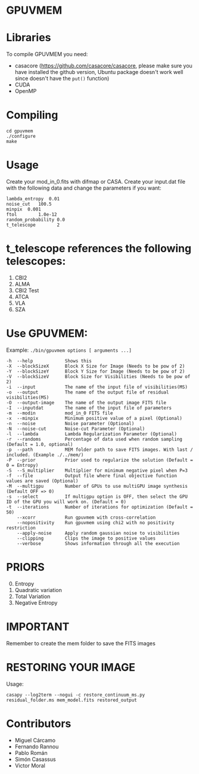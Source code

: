 # GPUVMEM

# Libraries

To compile GPUVMEM you need:

- casacore (https://github.com/casacore/casacore, please make sure you have installed the github version, Ubuntu package doesn't work well since doesn't have the `put()` function)
- CUDA
- OpenMP

# Compiling
```
cd gpuvmem
./configure
make
```
# Usage

Create your mod_in_0.fits with difmap or CASA.
Create your input.dat file with the following data and change the parameters if you want:

```
lambda_entropy  0.01
noise_cut	100.5
minpix  0.001
ftol		1.0e-12
random_probability 0.0
t_telescope        2
```
# t_telescope references the following telescopes:

1. CBI2
2. ALMA
3. CBI2 Test
4. ATCA
5. VLA
6. SZA


# Use GPUVMEM:

Example: `./bin/gpuvmem options [ arguments ...]`
```
-h  --help            Shows this
-X  --blockSizeX      Block X Size for Image (Needs to be pow of 2)
-Y  --blockSizeY      Block Y Size for Image (Needs to be pow of 2)
-V  --blockSizeV      Block Size for Visibilities (Needs to be pow of 2)
-i  --input           The name of the input file of visibilities(MS)
-o  --output          The name of the output file of residual visibilities(MS)
-O  --output-image    The name of the output image FITS file
-I  --inputdat        The name of the input file of parameters
-m  --modin           mod_in_0 FITS file
-x  --minpix          Minimum positive value of a pixel (Optional)
-n  --noise           Noise parameter (Optional)
-N  --noise-cut       Noise-cut Parameter (Optional)
-l  --lambda          Lambda Regularization Parameter (Optional)
-r  --randoms         Percentage of data used when random sampling (Default = 1.0, optional)
-p  --path            MEM folder path to save FITS images. With last / included. (Example ./../mem/)
-P  --prior           Prior used to regularize the solution (Default = 0 = Entropy)
-S  --S_multiplier    Multiplier for minimum negative pixel when P=3
-f  --file            Output file where final objective function values are saved (Optional)
-M  --multigpu        Number of GPUs to use multiGPU image synthesis (Default OFF => 0)
-s  --select          If multigpu option is OFF, then select the GPU ID of the GPU you will work on. (Default = 0)
-t  --iterations      Number of iterations for optimization (Default = 50)
    --xcorr           Run gpuvmem with cross-correlation
    --nopositivity    Run gpuvmem using chi2 with no positivity restriction
    --apply-noise     Apply random gaussian noise to visibilities
    --clipping        Clips the image to positive values
    --verbose         Shows information through all the execution
```


# PRIORS

0. Entropy
1. Quadratic variation
2. Total Variation
3. Negative Entropy

# IMPORTANT

Remember to create the mem folder to save the FITS images

# RESTORING YOUR IMAGE

Usage:

`casapy --log2term --nogui -c restore_continuum_ms.py residual_folder.ms mem_model.fits restored_output`

# Contributors

- Miguel Cárcamo
- Fernando Rannou
- Pablo Román
- Simón Casassus
- Victor Moral

